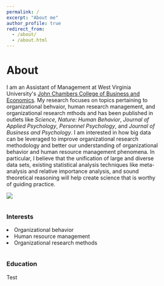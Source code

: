 ```yaml
---
permalink: /
excerpt: "About me"
author_profile: true
redirect_from: 
  - /about/
  - /about.html
---
```

<h1> About </h1>
<p>I am an Assistant of Management at West Virginia University's <a href="https://business.wvu.edu">John Chambers College of Business and Economics</a>. My research focuses on topics pertaining to organizational behvaior, human research management, and organizational research mthods and has been published in outlets like <i>Science</i>, <i>Nature: Human Behavior</i>, <i>Journal of Applied Psychology</i>, <i>Personnel Psychology</i>, and <i>Journal of Business and Psychology</i>. I am interested in how big data can be leveraged to improve organizational research methodology and better our understanding of organizational behavior and human resource management phenomena. In particular, I believe that the unification of large and diverse data sets, existing statistical analysis techniques like meta-analysis and relative importance analysis, and sound theoretical reasoning will help create science that is worthy of guiding practice.</p>

<img src='/images/WVU1.jpg'>

<html>
<head>
<meta name="viewport" content="width=device-width, initial-scale=1">
<style>
* {
  box-sizing: border-box;
}

/* Create two equal columns that floats next to each other */
.column {
  float: left;
  width: 50%;
  padding: 10px;
}

/* Clear floats after the columns */
.row:after {
  content: "";
  display: table;
  clear: both;
}
</style>
</head>
<body>

<div class="row">
  <div class="column">
    <h3>Interests</h3>
                <p><li>Organizational behavior
	        <li>Human resource management
	        <li>Organizational research methods</li></p>
  </div>
  <div class="column">
    <h3>Education</h3>
    <p>Test</p>
  </div>
</div>

</body>
</html>
